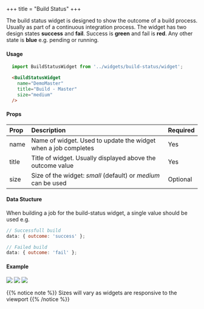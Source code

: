 +++
title = "Build Status"
+++

The build status widget is designed to show the outcome of a build process. Usually as part of a continuous integration process. The widget has two design states **success** and **fail**. Success is **green** and fail is **red**. Any other state is **blue** e.g. pending or running.

#### Usage
``` javascript
  import BuildStatusWidget from '../widgets/build-status/widget';
```
``` html
  <BuildStatusWidget
    name="DemoMaster"
    title="Build - Master"
    size="medium"
  />
```

#### Props

| **Prop** | **Description** | **Required**
|:--|:--|:--|
| name | Name of widget. Used to update the widget when a job completes | Yes
| title | Title of widget. Usually displayed above the outcome value | Yes
| size | Size of the widget: *small* (default) or *medium* can be used | Optional

#### Data Stucture

When building a job for the build-status widget, a single value should be used e.g.

``` javascript
// Successfull build
data: { outcome: 'success' };

// Failed build
data: { outcome: 'fail' };
```

#### Example

![](https://res.cloudinary.com/metricio/image/upload/v1508768124/ci-success_mwot07.png)
![](https://res.cloudinary.com/metricio/image/upload/v1508768123/ci-fail_m7aodc.png)
![](https://res.cloudinary.com/metricio/image/upload/v1508768123/ci-pending_sshk5p.png)

{{% notice note %}}
Sizes will vary as widgets are responsive to the viewport
{{% /notice %}}
